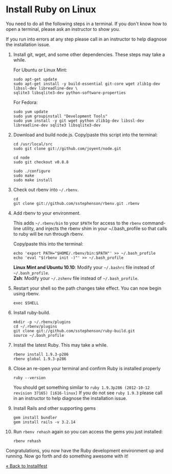 # Install Ruby on Linux


You need to do all the following steps in a terminal. If you don't know
how to open a terminal, please ask an instructor to show you.

If you run into errors at any step please call in an
instructor to help diagnose the installation issue.

1. Install git, wget, and some other dependencies. These steps may take
   a while.

    For Ubuntu or Linux Mint:

    ```text
    sudo apt-get update  
    sudo apt-get install -y build-essential git-core wget zlib1g-dev libssl-dev libreadline-dev \
    sqlite3 libsqlite3-dev python-software-properties
    ```

    For Fedora:

    ```text
    sudo yum update   
    sudo yum groupinstall "Development Tools"
    sudo yum install -y git wget python zlib1g-dev libssl-dev libreadline-dev sqlite3 libsqlite3-dev
    ```

2. Download and build node.js. Copy/paste this script into the terminal:

    ```text
    cd /usr/local/src
    sudo git clone git://github.com/joyent/node.git

    cd node
    sudo git checkout v0.8.8

    sudo ./configure
    sudo make
    sudo make install
    ```

3. Check out rbenv into `~/.rbenv`.

    ```text
    cd
    git clone git://github.com/sstephenson/rbenv.git .rbenv
    ```

4. Add rbenv to your environment.

    This adds `~/.rbenv/bin` to your `$PATH` for access to the `rbenv`
    command-line utility, and injects the rbenv shim in your ~/.bash_profile so that calls to ruby will be run through rbenv.

    Copy/paste this into the terminal:

    ```text
    echo 'export PATH="$HOME/.rbenv/bin:$PATH"' >> ~/.bash_profile
    echo 'eval "$(rbenv init -)"' >> ~/.bash_profile
    ```

    **Linux Mint and Ubuntu 10.10**: Modify your `~/.bashrc` file instead of `~/.bash_profile`.  
    **Zsh**: Modify your `~/.zshenv` file instead of `~/.bash_profile`.

5. Restart your shell so the path changes take effect. You can now begin using rbenv.

    ```text
    exec $SHELL
    ```

6. Install ruby-build.

    ```text
    mkdir -p ~/.rbenv/plugins
    cd ~/.rbenv/plugins
    git clone git://github.com/sstephenson/ruby-build.git
    source ~/.bash_profile
    ```

7. Install the latest Ruby. This may take a while.

    ```text
    rbenv install 1.9.3-p286
    rbenv global 1.9.3-p286
    ```

8. Close an re-open your terminal and confirm Ruby is installed properly

    ```text
    ruby --version
    ```

    You should get something similar to `ruby 1.9.3p286 (2012-10-12 revision 37165) [i616-linux]` 
    If you do not see `ruby 1.9.3` please call in an instructor to help diagnose the installation issue.

9. Install Rails and other supporting gems

    ```text
    gem install bundler 
    gem install rails -v 3.2.14
    ```

10. Run `rbenv rehash` again so you can access the gems you just installed:

    ```text
    rbenv rehash
    ```

Congratulations, you now have the Ruby development environment up and
running. Now go forth and do something awesome with it!

[« Back to Installfest](/installfest)

